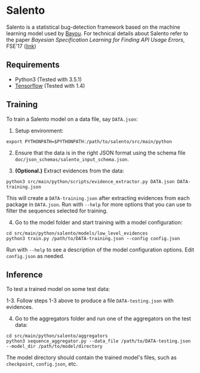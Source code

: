 # Salento
Salento is a statistical bug-detection framework based on the machine learning model used by [Bayou](https://github.com/capergroup/bayou).
For technical details about Salento refer to the paper
*Bayesian Specification Learning for Finding API Usage Errors*, FSE'17 ([link](https://dl.acm.org/citation.cfm?id=3106284))

## Requirements
- Python3 (Tested with 3.5.1)
- [Tensorflow](http://www.tensorflow.org) (Tested with 1.4)

## Training
To train a Salento model on a data file, say `DATA.json`:

1. Setup environment:
```
export PYTHONPATH=$PYTHONPATH:/path/to/salento/src/main/python
```

2. Ensure that the data is in the right JSON format using the schema file `doc/json_schemas/salento_input_schema.json`.

3. **(Optional.)** Extract evidences from the data:
```
python3 src/main/python/scripts/evidence_extractor.py DATA.json DATA-training.json
```
This will create a `DATA-training.json` after extracting evidences from each package in `DATA.json`. Run with `--help` for more options that you can use to filter the sequences selected for training.

4. Go to the model folder and start training with a model configuration:
```
cd src/main/python/salento/models/low_level_evidences
python3 train.py /path/to/DATA-training.json --config config.json
```
Run with `--help` to see a description of the model configuration options. Edit `config.json` as needed.

## Inference
To test a trained model on some test data:

1-3. Follow steps 1-3 above to produce a file `DATA-testing.json` with evidences.

4. Go to the aggregators folder and run one of the aggregators on the test data:
```
cd src/main/python/salento/aggregators
python3 sequence_aggregator.py --data_file /path/to/DATA-testing.json --model_dir /path/to/model/directory
```
The model directory should contain the trained model's files, such as `checkpoint`, `config.json`, etc.
